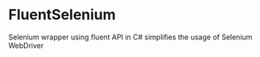 # FluentSelenium
Selenium wrapper using fluent API in C# simplifies the usage of Selenium WebDriver
